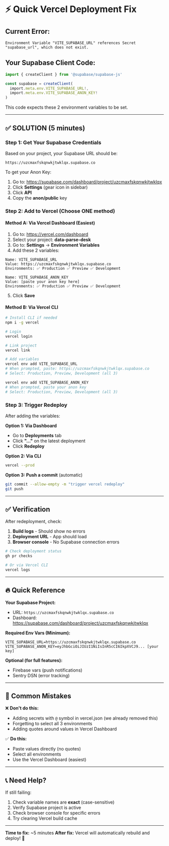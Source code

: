 # ⚡ Quick Vercel Deployment Fix

## Current Error:
```
Environment Variable "VITE_SUPABASE_URL" references Secret "supabase_url", which does not exist.
```

## Your Supabase Client Code:
```typescript
import { createClient } from '@supabase/supabase-js'

const supabase = createClient(
  import.meta.env.VITE_SUPABASE_URL!,
  import.meta.env.VITE_SUPABASE_ANON_KEY!
)
```

This code expects these 2 environment variables to be set.

---

## ✅ SOLUTION (5 minutes)

### Step 1: Get Your Supabase Credentials

Based on your project, your Supabase URL should be:
```
https://uzcmaxfskqnwkjtwklqx.supabase.co
```

To get your Anon Key:
1. Go to: https://supabase.com/dashboard/project/uzcmaxfskqnwkjtwklqx
2. Click **Settings** (gear icon in sidebar)
3. Click **API**
4. Copy the **anon/public** key

### Step 2: Add to Vercel (Choose ONE method)

#### Method A: Via Vercel Dashboard (Easiest)

1. Go to: https://vercel.com/dashboard
2. Select your project: **data-parse-desk**
3. Go to: **Settings** → **Environment Variables**
4. Add these 2 variables:

```
Name: VITE_SUPABASE_URL
Value: https://uzcmaxfskqnwkjtwklqx.supabase.co
Environments: ✅ Production ✅ Preview ✅ Development
```

```
Name: VITE_SUPABASE_ANON_KEY
Value: [paste your anon key here]
Environments: ✅ Production ✅ Preview ✅ Development
```

5. Click **Save**

#### Method B: Via Vercel CLI

```bash
# Install CLI if needed
npm i -g vercel

# Login
vercel login

# Link project
vercel link

# Add variables
vercel env add VITE_SUPABASE_URL
# When prompted, paste: https://uzcmaxfskqnwkjtwklqx.supabase.co
# Select: Production, Preview, Development (all 3)

vercel env add VITE_SUPABASE_ANON_KEY
# When prompted, paste your anon key
# Select: Production, Preview, Development (all 3)
```

### Step 3: Trigger Redeploy

After adding the variables:

**Option 1: Via Dashboard**
- Go to **Deployments** tab
- Click **"..."** on the latest deployment
- Click **Redeploy**

**Option 2: Via CLI**
```bash
vercel --prod
```

**Option 3: Push a commit** (automatic)
```bash
git commit --allow-empty -m "trigger vercel redeploy"
git push
```

---

## ✅ Verification

After redeployment, check:

1. **Build logs** - Should show no errors
2. **Deployment URL** - App should load
3. **Browser console** - No Supabase connection errors

```bash
# Check deployment status
gh pr checks

# Or via Vercel CLI
vercel logs
```

---

## 🔥 Quick Reference

**Your Supabase Project:**
- URL: `https://uzcmaxfskqnwkjtwklqx.supabase.co`
- Dashboard: https://supabase.com/dashboard/project/uzcmaxfskqnwkjtwklqx

**Required Env Vars (Minimum):**
```env
VITE_SUPABASE_URL=https://uzcmaxfskqnwkjtwklqx.supabase.co
VITE_SUPABASE_ANON_KEY=eyJhbGciOiJIUzI1NiIsInR5cCI6IkpXVCJ9... [your key]
```

**Optional (for full features):**
- Firebase vars (push notifications)
- Sentry DSN (error tracking)

---

## 🚨 Common Mistakes

❌ **Don't do this:**
- Adding secrets with `@` symbol in vercel.json (we already removed this)
- Forgetting to select all 3 environments
- Adding quotes around values in Vercel Dashboard

✅ **Do this:**
- Paste values directly (no quotes)
- Select all environments
- Use the Vercel Dashboard (easiest)

---

## 📞 Need Help?

If still failing:
1. Check variable names are **exact** (case-sensitive)
2. Verify Supabase project is active
3. Check browser console for specific errors
4. Try clearing Vercel build cache

---

**Time to fix:** ~5 minutes
**After fix:** Vercel will automatically rebuild and deploy! 🚀